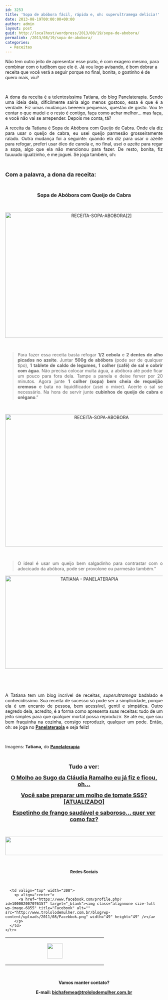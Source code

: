 ```yaml
---
id: 3253
title: 'Sopa de abóbora fácil, rápida e, oh: superultramega delícia!'
date: 2013-08-19T00:00:00+00:00
author: admin
layout: post
guid: http://localhost/wordpress/2013/08/19/sopa-de-abobora/
permalink: /2013/08/19/sopa-de-abobora/
categories:
  - Receitas
---
```

Não tem outro jeito de apresentar esse prato, é com exagero mesmo, para combinar com o tudibom que ele é. Já vou logo avisando, é bom dobrar a receita que você verá a seguir porque no final, bonita, o gostinho é de quero mais, viu?

&nbsp;

<p style="text-align: justify;">
  A dona da receita é a telentosíssima Tatiana, do blog Panelaterapia. Sendo uma ideia dela, dificilmente sairia algo menos gostoso, essa é que é a verdade. Fiz umas mudanças beeeem pequenas, questão de gosto. Vou te contar o que mudei e o resto é contigo, faça como achar melhor… mas faça, e você não vai se arrepender. Depois me conta, tá?
</p>

<!--more-->

<p style="text-align: justify;">
  A receita da Tatiana é Sopa de Abóbora com Queijo de Cabra. Onde ela diz para usar o queijo de cabra, eu usei queijo parmesão grosseiramente ralado. Outra mudança foi a seguinte: quando ela diz para usar o azeite para refogar, preferi usar óleo de canola e, no final, usei o azeite para regar a sopa, algo que ela não mencionou para fazer. De resto, bonita, fiz tuuuudo igualzinho, e me joguei. Se joga também, oh:
</p>

&nbsp;

**<span style="font-size: large;">Com a palavra, a dona da receita:</span>**

&nbsp;

<p align="center">
  <strong><span style="font-size: medium;">Sopa de Abóbora com Queijo de Cabra</span></strong>
</p>

&nbsp;

<p align="center">
  <a href="http://www.trololodemulher.com.br/blog/wp-content/uploads/2013/08/RECEITA-SOPA-ABOBORA2.jpg"><img class="alignnone size-full wp-image-9713" alt="RECEITA-SOPA-ABOBORA[2]" src="http://www.trololodemulher.com.br/blog/wp-content/uploads/2013/08/RECEITA-SOPA-ABOBORA2.jpg" width="600" height="401" /></a>
</p>

&nbsp;

> <p align="justify">
>   Para fazer essa receita basta refogar <strong>1/2 cebola</strong> e <strong>2 dentes de alho picados no azeite</strong>. Juntar <strong>500g de abóbora</strong> (pode ser de qualquer tipo), <strong>1 tablete de caldo de legumes, 1 colher (café) de sal e cobrir com água</strong>. Não precisa colocar muita água, a abóbora até pode ficar um pouco para fora dela. Tampe a panela e deixe ferver por 20 minutos. Agora junte <strong>1 colher (sopa) bem cheia de requeijão cremoso</strong> e bata no liquidificador (usei o mixer). Acerte o sal se necessário. Na hora de servir junte <strong>cubinhos de queijo de cabra e orégano</strong>.”
> </p>

&nbsp;

<p align="center">
  <a href="http://www.trololodemulher.com.br/blog/wp-content/uploads/2013/08/RECEITA-SOPA-ABOBORA.jpg"><img class="alignnone size-full wp-image-9712" alt="RECEITA-SOPA-ABOBORA" src="http://www.trololodemulher.com.br/blog/wp-content/uploads/2013/08/RECEITA-SOPA-ABOBORA.jpg" width="600" height="423" /></a>
</p>

&nbsp;

> <p align="justify">
>   O ideal é usar um queijo bem salgadinho para contrastar com o adocicado da abóbora, pode ser provolone ou parmesão também.”
> </p>

<p align="center">
  <a href="http://www.trololodemulher.com.br/blog/wp-content/uploads/2013/08/TATIANA-PANELATERAPIA.png"><img class="alignnone size-full wp-image-9716" alt="TATIANA - PANELATERAPIA" src="http://www.trololodemulher.com.br/blog/wp-content/uploads/2013/08/TATIANA-PANELATERAPIA.png" width="522" height="297" /></a>
</p>

&nbsp;

&nbsp;

<p align="justify">
  A Tatiana tem um blog incrível de receitas, <em>superultramega</em> badalado e conhecidíssimo. Sua receita de sucesso só pode ser a simplicidade, porque ela é um encanto de pessoa, bem acessível, gentil e simpática. Outro segredo dela, acredito, é a forma como apresenta suas receitas: tudo de um jeito simples para que qualquer mortal possa reproduzir. Se até eu, que sou bem fraquinha na cozinha, consigo reproduzir, qualquer um pode. Então, oh: se joga no <strong><a href="http://www.panelaterapia.com/" target="_blank">Panelaterapia</a></strong> e seja feliz!
</p>

&nbsp;

Imagens: **Tatiana,** do **<a href="http://www.panelaterapia.com/" target="_blank">Panelaterapia</a>**

&nbsp;

<p align="center">
  <strong><span style="font-size: large;">Tudo a ver:</span></strong>
</p>

<p align="center">
  <strong><a href="http://www.trololodemulher.com.br/2012/11/07/molho-sugo-macarrao-massa/"><span style="font-size: large;">O Molho ao Sugo da Cláudia Ramalho eu já fiz e ficou, oh…</span></a></strong>
</p>

<p align="center">
  <strong><a href="http://www.trololodemulher.com.br/2012/10/17/molho-de-tomate/"><span style="font-size: large;">Você sabe preparar um molho de tomate SSS? [ATUALIZADO]</span></a></strong>
</p>

<p align="center">
  <strong><a href="http://www.trololodemulher.com.br/2012/10/03/receita-frango-saudavel/"><span style="font-size: large;">Espetinho de frango saudável e saboroso… quer ver como faz?</span></a></strong>
</p>

<p align="center">
  <p>
    &nbsp;
  </p>
  
  <p align="center">
    <a href="http://feedburner.google.com/fb/a/mailverify?uri=blogbichafemea&loc=pt_BR" target="_blank"><img class="alignnone size-full wp-image-8451" title="Assine o Bicha Fêmea grátis!" alt="" src="http://www.trololodemulher.com.br/blog/wp-content/uploads/2012/01/rodapé.png" width="600" height="59" /></a>
  </p>
  
  <p>
    &nbsp;
  </p>
  
  <p align="center">
    <strong><span style="font-size: small;">Redes Sociais</span></strong>
  </p>
  
  <p>
    &nbsp;
  </p>
  
  <table width="600" border="0" cellspacing="0" cellpadding="2">
    <tr>
      <td valign="top" width="300">
        <p align="center">
          <a href="https://twitter.com/#%21/bichafemea" target="_blank"><img class="alignnone size-full wp-image-6857" title="Twitter" alt="" src="http://www.trololodemulher.com.br/blog/wp-content/uploads/2011/08/Twitter.png" width="49" height="49" /></a>
        </p>
      </td>
      
      <td valign="top" width="300">
        <p align="center">
          <a href="https://www.facebook.com/profile.php?id=100002007076157" target="_blank"><img class="alignnone size-full wp-image-6855" title="Facebook" alt="" src="http://www.trololodemulher.com.br/blog/wp-content/uploads/2011/08/Facebbok.png" width="49" height="49" /></a>
        </p>
      </td>
    </tr>
  </table>
  
  <p>
    &nbsp;
  </p>
  
  <p align="center">
    <strong>Vamos manter contato?</strong>
  </p>
  
  <p align="center">
    <strong>E-mail: <a href="mailto:bichafemea@trololodemulher.com.br">bichafemea@trololodemulher.com.br</a></strong>
  </p>